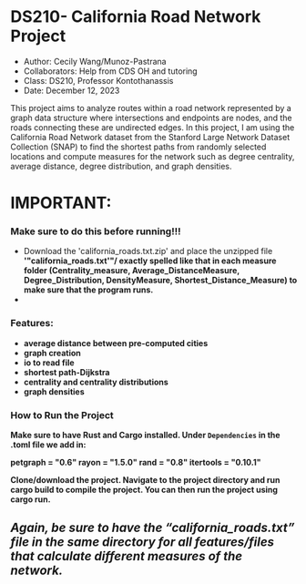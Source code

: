 # DS210- California Road Network Project

- Author: Cecily Wang/Munoz-Pastrana 
- Collaborators: Help from CDS OH and tutoring
- Class: DS210, Professor Kontothanassis
- Date: December 12, 2023


This project aims to analyze routes within a road network represented by a graph data structure where intersections and endpoints are nodes, and the roads connecting these are undirected edges. In this project, I am using the California Road Network dataset from the Stanford Large Network Dataset Collection (SNAP) to find the shortest paths from randomly selected locations and compute measures for the network such as degree centrality, average distance, degree distribution, and graph densities. 

# IMPORTANT:
### Make sure to do this before running!!!
- Download the 'california_roads.txt.zip' and place the unzipped file  <b> '"california_roads.txt'"/<b>  exactly spelled like that in each measure folder (Centrality_measure, Average_DistanceMeasure, Degree_Distribution, DensityMeasure, Shortest_Distance_Measure) to make sure that the program runs.
- 
### Features: 
- average distance between pre-computed cities
- graph creation
- io to read file
- shortest path-Dijkstra
- centrality and centrality distributions
- graph densities
  
### How to Run the Project
Make sure to have Rust and Cargo installed.
Under `Dependencies` in the .toml file we add in: 

petgraph = "0.6"
rayon = "1.5.0"
rand = "0.8"
itertools = "0.10.1"

Clone/download the project.
Navigate to the project directory and run cargo build to compile the project.
You can then run the project using cargo run.
## *Again, be sure to have the “california_roads.txt” file in the same directory for all features/files that calculate different measures of the network.* 

